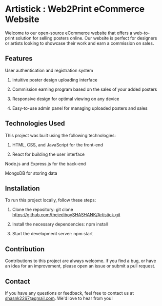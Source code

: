 
# Artistick : Web2Print eCommerce Website

Welcome to our open-source eCommerce website that offers a web-to-print solution for selling posters online. Our website is perfect for designers or artists looking to showcase their work and earn a commission on sales.

## Features
User authentication and registration system

1) Intuitive poster design uploading interface

2) Commission earning program based on the sales of your added posters

3) Responsive design for optimal viewing on any device

4) Easy-to-use admin panel for managing uploaded posters and sales


## Technologies Used

This project was built using the following technologies:

1) HTML, CSS, and JavaScript for the front-end

2) React for building the user interface

Node.js and Express.js for the back-end

MongoDB for storing data


## Installation

To run this project locally, follow these steps:

1) Clone the repository: git clone https://github.com/thejediboySHASHANK/Artistick.git

2) Install the necessary dependencies: npm install

3) Start the development server: npm start

## Contribution 

Contributions to this project are always welcome. If you find a bug, or have an idea for an improvement, please open an issue or submit a pull request.

## Contact 

If you have any questions or feedback, feel free to contact us at shasnk2267@gmail.com. We'd love to hear from you!
